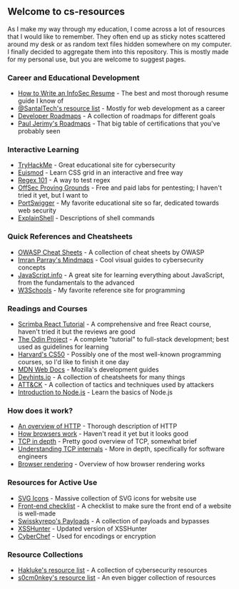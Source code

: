 ## Welcome to cs-resources
As I make my way through my education, I come across a lot of resources that I would like to remember. They often end up as sticky notes scattered around my desk or as random text files hidden somewhere on my computer. I finally decided to aggregate them into this repository. This is mostly made for my personal use, but you are welcome to suggest pages.



### Career and Educational Development
- [How to Write an InfoSec Resume](https://bytebreach.com/how-to-write-an-infosec-resume/) - The best and most thorough resume guide I know of
- [@SantalTech's resource list](https://medium.com/@SantalTech/every-resource-i-used-to-get-500k-software-engineering-offers-bae44a0097c7) - Mostly for web development as a career
- [Developer Roadmaps](https://roadmap.sh/) - A collection of roadmaps for different goals
- [Paul Jerimy's Roadmaps](https://pauljerimy.com/security-certification-roadmap/) - That big table of certifications that you've probably seen


### Interactive Learning
- [TryHackMe](https://tryhackme.com/hacktivities) - Great educational site for cybersecurity
- [Euismod](https://www.euismod.dev/#/) - Learn CSS grid in an interactive and free way
- [Regex 101](https://regex101.com/) - A way to test regex
- [OffSec Proving Grounds](https://www.offensive-security.com/labs/individual/) - Free and paid labs for pentesting; I haven't tried it yet, but I want to
- [PortSwigger](https://portswigger.net/web-security/dashboard) - My favorite educational site so far, dedicated towards web security
- [ExplainShell](https://explainshell.com/) - Descriptions of shell commands


### Quick References and Cheatsheets
- [OWASP Cheat Sheets](https://github.com/OWASP/CheatSheetSeries) - A collection of cheat sheets by OWASP
- [Imran Parray's Mindmaps](https://github.com/imran-parray/Mind-Maps) - Cool visual guides to cybersecurity concepts
- [JavaScript.info](https://javascript.info/) - A great site for learning everything about JavaScript, from the fundamentals to the advanced
- [W3Schools](https://www.w3schools.com/) - My favorite reference site for programming


### Readings and Courses
- [Scrimba React Tutorial](https://scrimba.com/learn/learnreact#) - A comprehensive and free React course, haven't tried it but the reviews are good
- [The Odin Project](https://www.theodinproject.com/) - A complete "tutorial" to full-stack development; best used as guidelines for learning
- [Harvard's CS50](https://pll.harvard.edu/course/cs50-introduction-computer-science?delta=0) - Possibly one of the most well-known programming courses, so I'd like to finish it one day
- [MDN Web Docs](https://developer.mozilla.org/en-US/docs/Learn) - Mozilla's development guides
- [Devhints.io](https://devhints.io/) - A collection of cheatsheets for many things
- [ATT&CK](https://attack.mitre.org/) - A collection of tactics and techniques used by attackers
- [Introduction to Node.js](https://nodejs.dev/en/learn/) - Learn the basics of Node.js


### How does it work?
- [An overview of HTTP](https://developer.mozilla.org/en-US/docs/Web/HTTP/Overview) - Thorough description of HTTP
- [How browsers work](https://www.freecodecamp.org/news/web-application-security-understanding-the-browser-5305ed2f1dac/) - Haven't read it yet but it looks good
- [TCP in depth](https://dev.to/tamerlang/tcp-in-depth-3g83#:~:text=It%20is%20used%20on%20top,referred%20to%20as%20TCP%2FIP.) - Pretty good overview of TCP, somewhat brief
- [Understanding TCP internals](https://codeburst.io/understanding-tcp-internals-step-by-step-for-software-engineers-system-designers-part-1-df0c10b86449) - More in depth, specifically for software engineers
- [Browser rendering](https://blog.logrocket.com/how-browser-rendering-works-behind-scenes/) - Overview of how browser rendering works


### Resources for Active Use
- [SVG Icons](https://tablericons.com/) - Massive collection of SVG icons for website use
- [Front-end checklist](https://frontendchecklist.io/) - A checklist to make sure the front end of a website is well-made
- [Swisskyrepo's Payloads](https://github.com/swisskyrepo/PayloadsAllTheThings) - A collection of payloads and bypasses
- [XSSHunter](https://xsshunter.trufflesecurity.com/) - Updated version of XSSHunter
- [CyberChef](https://0x1.gitlab.io/code/CyberChef/) - Used for encodings or encryption


### Resource Collections
- [Hakluke's resource list](https://labs.detectify.com/2021/08/24/hakluke-list-resources-for-beginner-hackers-2021/) - A collection of cybersecurity resources
- [s0cm0nkey's resource list](https://s0cm0nkey.gitbook.io/s0cm0nkeys-security-reference-guide/) - An even bigger collection of resources
